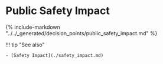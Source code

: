 # Public Safety Impact

{% include-markdown "../../_generated/decision_points/public_safety_impact.md" %}

!!! tip "See also"

    - [Safety Impact](./safety_impact.md)
